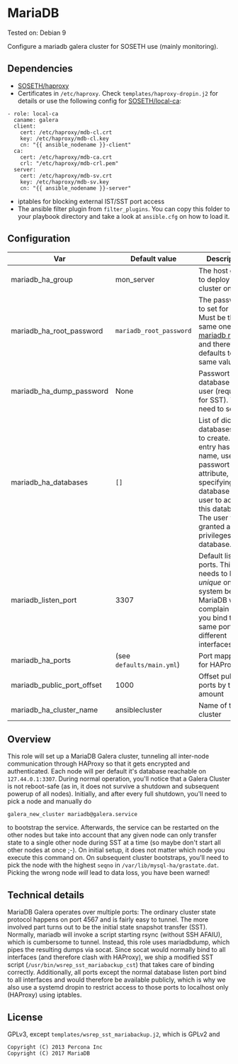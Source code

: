 # MariaDB

Tested on: Debian 9

Configure a mariadb galera cluster for SOSETH use (mainly monitoring).

## Dependencies
* [SOSETH/haproxy](https://github.com/SOSETH/haproxy)
* Certificates in `/etc/haproxy`. Check `templates/haproxy-dropin.j2` for details or use the following config for [SOSETH/local-ca](https://github.com/SOSETH/local-ca):
```
- role: local-ca
  caname: galera
  client:
    cert: /etc/haproxy/mdb-cl.crt
    key: /etc/haproxy/mdb-cl.key
    cn: "{{ ansible_nodename }}-client"
  ca:
    cert: /etc/haproxy/mdb-ca.crt
    crl: "/etc/haproxy/mdb-crl.pem"
  server:
    cert: /etc/haproxy/mdb-sv.crt
    key: /etc/haproxy/mdb-sv.key
    cn: "{{ ansible_nodename }}-server"
```
* iptables for blocking external IST/SST port access
* The ansible filter plugin from `filter_plugins`. You can copy this folder to your playbook directory and take a look at `ansible.cfg` on how to load it.

## Configuration
|Var|Default value|Description|
|---|-------------|-----------|
|mariadb_ha_group|mon_server|The host group to deploy the cluster on|
|mariadb_ha_root_password|`mariadb_root_password`|The password to set for root. Must be the same one as the [mariadb role](https://github.com/SOSETH/mariadb) and therefore defaults to the same value|
|mariadb_ha_dump_password|None|Passwort for the database dump user (required for SST). You need to set this|
|mariadb_ha_databases|`[]`| List of dicts of databases/users to create. Each entry has a name, user and passwort attribute, specifying a database and a user to access this database. The user will be granted all privileges on the database. |
|mariadb_listen_port|3307|Default listen ports. This needs to be _unique_ on the system because MariaDB will complain even if you bind the same port to different interfaces. |
|mariadb_ha_ports|(see `defaults/main.yml`)|Port mapping for HAProxy|
|mariadb_public_port_offset|1000|Offset public ports by this amount|
|mariadb_ha_cluster_name|ansiblecluster|Name of the cluster|

## Overview
This role will set up a MariaDB Galera cluster, tunneling all inter-node
communication through HAProxy so that it gets encrypted and authenticated.
Each node will per default it's database reachable on `127.44.0.1:3307`.
During normal operation, you'll notice that a Galera Cluster is not reboot-safe
(as in, it does not survive a shutdown and subsequent powerup of all nodes).
Initially, and after every full shutdown, you'll need to pick a node and manually
do
```
galera_new_cluster mariadb@galera.service
```
to bootstrap the service. Afterwards, the service can be restarted on the other
nodes but take into account that any given node can only transfer state to
a single other node during SST at a time (so maybe don't start all other nodes
at once ;-).
On initial setup, it does not matter which node you execute this command on.
On subsequent cluster bootstraps, you'll need to pick the node with the highest
`seqno` in `/var/lib/mysql-ha/grastate.dat`. Picking the wrong node *will* lead
to data loss, you have been warned!

## Technical details
MariaDB Galera operates over multiple ports: The ordinary cluster state protocol
happens on port 4567 and is fairly easy to tunnel. The more involved part turns
out to be the initial state snapshot transfer (SST). Normally, mariadb will invoke
a script starting rsync (without SSH AFAIU), which is cumbersome to tunnel. Instead,
this role uses mariadbdump, which pipes the resulting dumps via socat. Since
socat would normally bind to all interfaces (and therefore clash with HAProxy),
we ship a modified SST script (`/usr/bin/wsrep_sst_mariabackup_cst`) that takes
care of binding correctly.
Additionally, all ports except the normal database listen port bind to all
interfaces and would therefore be available publicly, which is why we also use
a systemd dropin to restrict access to those ports to localhost only (HAProxy)
using iptables.

## License
GPLv3, except `templates/wsrep_sst_mariabackup.j2`, which is GPLv2 and
```
Copyright (C) 2013 Percona Inc
Copyright (C) 2017 MariaDB
```
